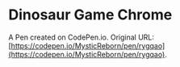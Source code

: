 # Dinosaur Game Chrome

A Pen created on CodePen.io. Original URL: [https://codepen.io/MysticReborn/pen/rygqao](https://codepen.io/MysticReborn/pen/rygqao).
